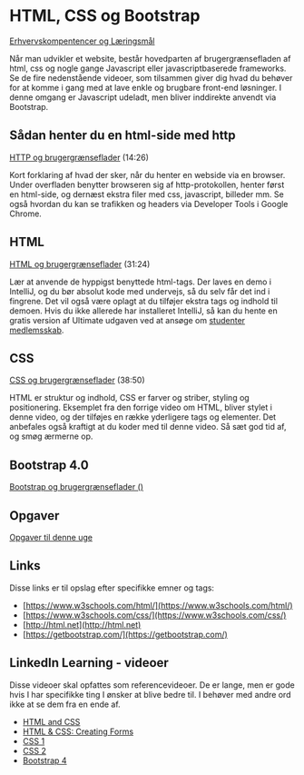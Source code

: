 # HTML, CSS og Bootstrap
[Erhvervskompentencer og Læringsmål](admin.md)

Når man udvikler et website, består hovedparten af brugergrænsefladen af html, css og nogle gange Javascript eller javascriptbaserede frameworks. Se de fire nedenstående videoer, som tilsammen giver dig hvad du behøver for at komme i gang med at lave enkle og brugbare front-end løsninger. I denne omgang er Javascript udeladt, men bliver inddirekte anvendt via Bootstrap.

## Sådan henter du en html-side med http
[HTTP og brugergrænseflader](https://youtu.be/_HzvzJVqYaI) (14:26)

Kort forklaring af hvad der sker, når du henter en webside via en browser. Under overfladen benytter browseren sig af http-protokollen, henter først en html-side, og dernæst ekstra filer med css, javascript, billeder mm. Se også hvordan du kan se trafikken og headers via Developer Tools i Google Chrome.

## HTML
[HTML og brugergrænseflader](https://youtu.be/49WqDg5kQak) (31:24)

Lær at anvende de hyppigst benyttede html-tags. Der laves en demo i IntelliJ, og du bør absolut kode med undervejs, så du selv får det ind i fingrene. Det vil også være oplagt at du tilføjer ekstra tags og indhold til demoen. Hvis du ikke allerede har installeret IntelliJ, så kan du hente en gratis version af Ultimate udgaven ved at ansøge om [studenter medlemsskab](https://www.jetbrains.com/student/).

## CSS
[CSS og brugergrænseflader](https://youtu.be/xpenBxw9bRg) (38:50)

HTML er struktur og indhold, CSS er farver og striber, styling og positionering. Eksemplet fra den forrige video om HTML, bliver stylet i denne video, og der tilføjes en række yderligere tags og elementer. Det anbefales også kraftigt at du koder med til denne video. Så sæt god tid af, og smøg ærmerne op.

## Bootstrap 4.0
[Bootstrap og brugergrænseflader ()]()






## Opgaver
[Opgaver til denne uge](./opgaver/README.md)

## Links
Disse links er til opslag efter specifikke emner og tags:

- [https://www.w3schools.com/html/](https://www.w3schools.com/html/)
- [https://www.w3schools.com/css/](https://www.w3schools.com/css/)
- [http://html.net](http://html.net)
- [https://getbootstrap.com/](https://getbootstrap.com/)

## LinkedIn Learning - videoer
Disse videoer skal opfattes som referencevideoer. De er lange, men er gode hvis I har specifikke ting I ønsker at blive bedre til. I behøver med andre ord ikke at se dem fra en ende af.

- [HTML and CSS](https://www.linkedin.com/learning/html-essential-training/html-and-css?u=57077785)
- [HTML & CSS: Creating Forms](https://www.linkedin.com/learning/html-css-creating-forms/welcome?u=57077785)
- [CSS 1](https://www.linkedin.com/learning/css-essential-training-1/welcome?u=57077785)
- [CSS 2](https://www.linkedin.com/learning/css-essential-training-2-2/welcome?u=57077785)
- [Bootstrap 4](https://www.linkedin.com/learning/bootstrap-4-essential-training/welcome?u=57077785)

